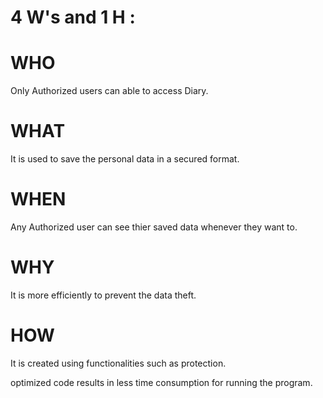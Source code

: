 
# 4 W's and 1 H :
# WHO
Only Authorized users can able to access Diary.
# WHAT
It is used to save the personal data in a secured format.
# WHEN
Any Authorized user can see thier saved data whenever they want to.
# WHY
It is more efficiently to prevent the data theft.
# HOW
It is created using functionalities such as protection.

optimized code results in less time consumption for running the program.
